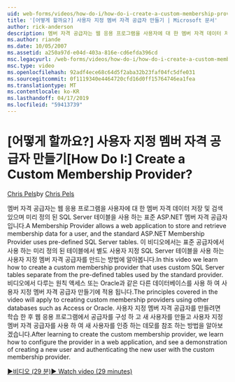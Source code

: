 ```yaml
---
uid: web-forms/videos/how-do-i/how-do-i-create-a-custom-membership-provider
title: '[어떻게 할까요?] 사용자 지정 멤버 자격 공급자 만들기 | Microsoft 문서'
author: rick-anderson
description: 멤버 자격 공급자는 웹 응용 프로그램을 사용자에 대 한 멤버 자격 데이터 저장 및 검색 있으며 표준 ASP.NET 멤버 자격 공급자 사용 하 여 미리 정의 하는 중...
ms.author: riande
ms.date: 10/05/2007
ms.assetid: a250a97d-e04d-403a-816e-cd6efda396cd
msc.legacyurl: /web-forms/videos/how-do-i/how-do-i-create-a-custom-membership-provider
msc.type: video
ms.openlocfilehash: 92adf4ece68c64d5f2aba32b23faf04fc5dfe031
ms.sourcegitcommit: 0f1119340e4464720cfd16d0ff15764746ea1fea
ms.translationtype: MT
ms.contentlocale: ko-KR
ms.lasthandoff: 04/17/2019
ms.locfileid: "59413739"
---
```

# <a name="how-do-i-create-a-custom-membership-provider"></a><span data-ttu-id="c53e9-104">[어떻게 할까요?] 사용자 지정 멤버 자격 공급자 만들기</span><span class="sxs-lookup"><span data-stu-id="c53e9-104">[How Do I:] Create a Custom Membership Provider?</span></span>

<span data-ttu-id="c53e9-105">[Chris Pels](https://twitter.com/chrispels)</span><span class="sxs-lookup"><span data-stu-id="c53e9-105">by [Chris Pels](https://twitter.com/chrispels)</span></span>

<span data-ttu-id="c53e9-106">멤버 자격 공급자는 웹 응용 프로그램을 사용자에 대 한 멤버 자격 데이터 저장 및 검색 있으며 미리 정의 된 SQL Server 테이블을 사용 하는 표준 ASP.NET 멤버 자격 공급자입니다.</span><span class="sxs-lookup"><span data-stu-id="c53e9-106">A Membership Provider allows a web application to store and retrieve membership data for a user, and the standard ASP.NET Membership Provider uses pre-defined SQL Server tables.</span></span> <span data-ttu-id="c53e9-107">이 비디오에서는 표준 공급자에서 사용 하는 미리 정의 된 테이블에서 별도 사용자 지정 SQL Server 테이블을 사용 하는 사용자 지정 멤버 자격 공급자를 만드는 방법에 알아봅니다.</span><span class="sxs-lookup"><span data-stu-id="c53e9-107">In this video we learn how to create a custom membership provider that uses custom SQL Server tables separate from the pre-defined tables used by the standard provider.</span></span> <span data-ttu-id="c53e9-108">비디오에서 다루는 원칙 액세스 또는 Oracle과 같은 다른 데이터베이스를 사용 하 여 사용자 지정 멤버 자격 공급자 만들기에 적용 됩니다.</span><span class="sxs-lookup"><span data-stu-id="c53e9-108">The principles covered in the video will apply to creating custom membership providers using other databases such as Access or Oracle.</span></span> <span data-ttu-id="c53e9-109">사용자 지정 멤버 자격 공급자를 만들려면 학습 한 후 웹 응용 프로그램에서 공급자를 구성 하 고 새 사용자를 만들고 사용자 지정 멤버 자격 공급자를 사용 하 여 새 사용자를 인증 하는 데모를 참조 하는 방법을 알아보겠습니다.</span><span class="sxs-lookup"><span data-stu-id="c53e9-109">After learning to create the custom membership provider, we learn how to configure the provider in a web application, and see a demonstration of creating a new user and authenticating the new user with the custom membership provider.</span></span>

[<span data-ttu-id="c53e9-110">&#9654;비디오 (29 분)</span><span class="sxs-lookup"><span data-stu-id="c53e9-110">&#9654; Watch video (29 minutes)</span></span>](https://channel9.msdn.com/Blogs/ASP-NET-Site-Videos/how-do-i-create-a-custom-membership-provider)
